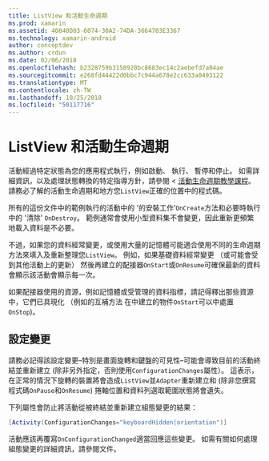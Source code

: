 ```yaml
---
title: ListView 和活動生命週期
ms.prod: xamarin
ms.assetid: 40840D03-6074-30A2-74DA-3664703E3367
ms.technology: xamarin-android
author: conceptdev
ms.author: crdun
ms.date: 02/06/2018
ms.openlocfilehash: b2328759b3158920bc8683ec14c2aebefd7a04ae
ms.sourcegitcommit: e268fd44422d0bbc7c944a678e2cc633a0493122
ms.translationtype: MT
ms.contentlocale: zh-TW
ms.lasthandoff: 10/25/2018
ms.locfileid: "50117716"
---
```

# <a name="listview-and-the-activity-lifecycle"></a>ListView 和活動生命週期

活動經過特定狀態為您的應用程式執行，例如啟動、 執行、 暫停和停止。 如需詳細資訊，以及處理狀態轉換的特定指導方針，請參閱 <<c0> [ 活動生命週期教學課程](~/android/app-fundamentals/activity-lifecycle/index.md)。
請務必了解的活動生命週期和地方您`ListView`正確的位置中的程式碼。

所有的這份文件中的範例執行的活動中的 '的安裝工作'`OnCreate`方法和必要時執行中的 '清除' `OnDestroy`。 範例通常會使用小型資料集不會變更，因此重新更頻繁地載入資料是不必要。

不過，如果您的資料經常變更，或使用大量的記憶體可能適合使用不同的生命週期方法來填入及重新整理您`ListView`。 例如，如果基礎資料經常變更 （或可能會受到其他活動上的更新） 然後再建立的配接器`OnStart`或`OnResume`可確保最新的資料會顯示該活動會顯示每一次。

如果配接器使用的資源，例如記憶體或受管理的資料指標，請記得釋出那些資源中，它們已具現化 （例如的互補方法 在中建立的物件`OnStart`可以中處置`OnStop`)。


## <a name="configuration-changes"></a>設定變更

請務必記得該設定變更&ndash;特別是畫面旋轉和鍵盤的可見性&ndash;可能會導致目前的活動終結並重新建立 (除非另外指定，否則使用`ConfigurationChanges`屬性）。 這表示，在正常的情況下旋轉的裝置將會造成`ListView`並`Adapter`重新建立和 (除非您撰寫程式碼`OnPause`和`OnResume`) 捲軸位置和資料列選取範圍狀態將會遺失。

下列屬性會防止將活動從被終結並重新建立組態變更的結果：

```csharp
[Activity(ConfigurationChanges="keyboardHidden|orientation")]
```

活動應該再覆寫`OnConfigurationChanged`適當回應這些變更。 如需有關如何處理組態變更的詳細資訊，請參閱文件。

